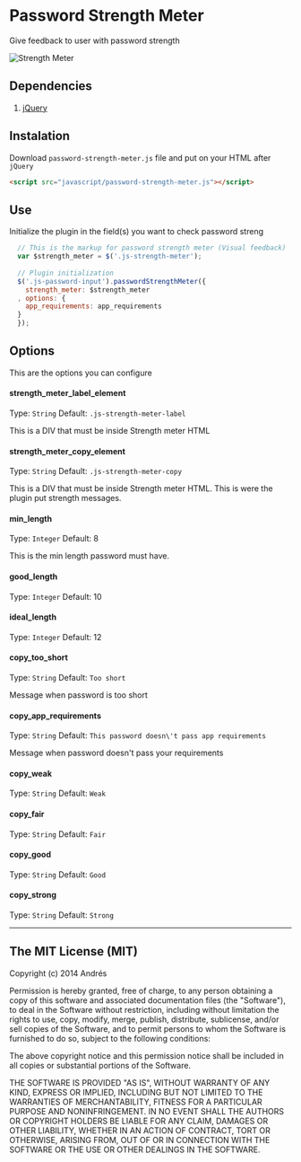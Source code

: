 Password Strength Meter
=======================

Give feedback to user with password strength

![Strength Meter](https://f.cloud.github.com/assets/49499/2447754/9d3cc38c-ae9c-11e3-947e-dce7c32da441.png)

## Dependencies
1. [jQuery](http://jquery.com/)

## Instalation
Download `password-strength-meter.js` file and put on your HTML after `jQuery`
``` html
<script src="javascript/password-strength-meter.js"></script>
```
## Use
Initialize the plugin in the field(s) you want to check password streng
``` javascript
  // This is the markup for password strength meter (Visual feedback)
  var $strength_meter = $('.js-strength-meter');
  
  // Plugin initialization
  $('.js-password-input').passwordStrengthMeter({
    strength_meter: $strength_meter
  , options: {
    app_requirements: app_requirements
  }
  });
```

## Options
This are the options you can configure

#### strength_meter_label_element
Type: `String`
Default: `.js-strength-meter-label`

This is a DIV that must be inside Strength meter HTML

#### strength_meter_copy_element
Type: `String`
Default: `.js-strength-meter-copy`

This is a DIV that must be inside Strength meter HTML. This is were the plugin put strength messages.

#### min_length
Type: `Integer`
Default: 8

This is the min length password must have. 

#### good_length
Type: `Integer`
Default: 10

#### ideal_length
Type: `Integer`
Default: 12

#### copy_too_short
Type: `String`
Default: `Too short`

Message when password is too short

#### copy_app_requirements
Type: `String`
Default: `This password doesn\'t pass app requirements`

Message when password doesn't pass your requirements

#### copy_weak
Type: `String`
Default: `Weak`

#### copy_fair
Type: `String`
Default: `Fair`

#### copy_good
Type: `String`
Default: `Good`

#### copy_strong
Type: `String`
Default: `Strong`


*****

## The MIT License (MIT)

Copyright (c) 2014 Andrés

Permission is hereby granted, free of charge, to any person obtaining a copy
of this software and associated documentation files (the "Software"), to deal
in the Software without restriction, including without limitation the rights
to use, copy, modify, merge, publish, distribute, sublicense, and/or sell
copies of the Software, and to permit persons to whom the Software is
furnished to do so, subject to the following conditions:

The above copyright notice and this permission notice shall be included in all
copies or substantial portions of the Software.

THE SOFTWARE IS PROVIDED "AS IS", WITHOUT WARRANTY OF ANY KIND, EXPRESS OR
IMPLIED, INCLUDING BUT NOT LIMITED TO THE WARRANTIES OF MERCHANTABILITY,
FITNESS FOR A PARTICULAR PURPOSE AND NONINFRINGEMENT. IN NO EVENT SHALL THE
AUTHORS OR COPYRIGHT HOLDERS BE LIABLE FOR ANY CLAIM, DAMAGES OR OTHER
LIABILITY, WHETHER IN AN ACTION OF CONTRACT, TORT OR OTHERWISE, ARISING FROM,
OUT OF OR IN CONNECTION WITH THE SOFTWARE OR THE USE OR OTHER DEALINGS IN THE
SOFTWARE.
